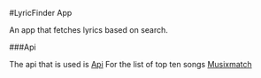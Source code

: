 #LyricFinder App

An app that fetches lyrics based on search.

###Api

The api that is used is [Api](https://rapidapi.com/canarado/api/canarado-lyrics)
For the list of top ten songs [Musixmatch](https://developer.musixmatch.com/)

